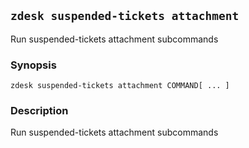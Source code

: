 ## `zdesk suspended-tickets attachment`

Run suspended-tickets attachment subcommands

### Synopsis

    zdesk suspended-tickets attachment COMMAND[ ... ]

### Description

Run suspended-tickets attachment subcommands

